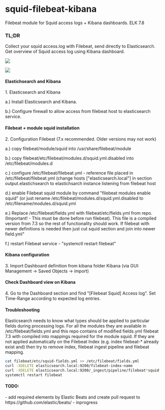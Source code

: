 # squid-filebeat-kibana
Filebeat module for Squid access logs + Kibana dashboards. ELK 7.8

<h3> TL;DR<p> </h3>
Collect your squid access.log with Filebeat, send directly to Elasticsearch.
Get overview of Squid access log using Kibana dashboard.

![](_images/kibana_dashboard_example.png)

![](_images/squid_downloaded_per_host.png.png)


<h4> Elastichsearch and Kibana </h4>
1. Elasticsearch and Kibana
    <p>a.) Install Elasticsearch and Kibana.
    <p>b.) Configure firewall to allow access from filebeat host to elasticsearch service.


<h4> Filebeat + module squid installation </h4>
2. Configuration Filebeat (7.x recommended. Older versions may not work)
   <p>a.) copy filebeat/module/squid into /usr/share/filebeat/module
   <p>b.) copy filebeat/etc/filebeat/modules.d/squid.yml.disabled into /etc/filebeat/modules.d
   <p>c.) configure /etc/filebeat/filebeat.yml - reference file placed in /etc/filebeat/filebeat.yml
        (change  hosts ["elasticsearch.local"] in section output.elastichsearch to elastichsarch instance listening from filebeat host
   <p>d.) enable Filebeat squid module by command "filebeat modules enable squid" (or just rename /etc/filebeat/modules.d/squid.yml.disabled to /etc/filename/modules.d/squid.yml
   <p>e.) Replace /etc/filebeat/fields.yml with filebeat/etc/fields.yml from repo. (Important! - This must be done before run filebeat). This file is a compiled version from 7.3 so the rest of functionality should work. If filebeat with newer definitions is needed then just cut squid section and join into newer field.yml"
   <p>f.) restart Filebeat service - "systemctl restart filebeat"

<h4>Kibana configuration </h4>
3. Import Dashboard definition from kibana folder Kibana (via GUI: Management -> Saved Objects -> import) 

<h4> Check Dashboard view on Kibana </h4>
4. Go to the Dashboard section and find "[Filebeat Squid] Access log". Set Time-Range according to expected log entries.


<h4> Troubleshooting </h4>
<p>Elasticsearch needs to know what types should be applied to particular fields during processing logs.
For all the modules they are available in /etc/filebeat/fields.yml and this repo contains of modified fields.yml filebeat 7.3 with compiled into mappings required for the module squid.
If they are not applied automatically on the Filebeat Index (e.g. index filebeat-* already exist and)
then try to remove index, filebeat ingest pipeline and filebeat mapping.


```bash
cat filebeat/etc/squid-fields.yml >> /etc/filebeat/fields.yml
curl -XDELETE elasticsearch.local:9200/filebeat-index-name
curl -XDELETE elasticsearch.local:9200/_ingest/pipeline/filebeat*squid*
systemctl restart filebeat
```

<h4> TODO: </h4>

<p> - add required elements by Elastic Beats and create pull request to https://github.com/elastic/beats/ - inprogress

